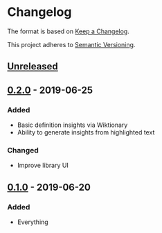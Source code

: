 # Changelog

The format is based on [Keep a Changelog](https://keepachangelog.com/en/1.0.0).

This project adheres to [Semantic Versioning](https://semver.org).

## [Unreleased]

## [0.2.0] - 2019-06-25

### Added

- Basic definition insights via Wiktionary
- Ability to generate insights from highlighted text

### Changed

- Improve library UI

## [0.1.0] - 2019-06-20

### Added

- Everything

[unreleased]: https://github.com/Xyfir/illuminsight/compare/0.2.0...HEAD
[0.2.0]: https://github.com/Xyfir/illuminsight/releases/tag/0.1.0...0.2.0
[0.1.0]: https://github.com/Xyfir/illuminsight/releases/tag/0.1.0
